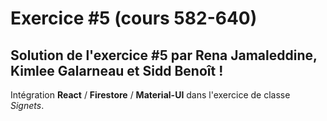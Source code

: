 # Exercice #5 (cours 582-640)

Solution de l'exercice #5 par Rena Jamaleddine, Kimlee Galarneau et Sidd Benoît !
---
Intégration **React** / **Firestore** / **Material-UI** dans l'exercice de classe *Signets*.
